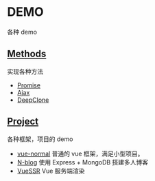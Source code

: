 # DEMO

各种 demo

## [Methods](Methods)

实现各种方法

- [Promise](Methods/Promise)
- [Ajax](Methods/Ajax)
- [DeepClone](Methods/DeepClone)

## [Project](Project)

各种框架，项目的 demo

- [vue-normal](Project/vue-normal) 普通的 vue 框架，满足小型项目。
- [N-blog](Project/N-blog) 使用 Express + MongoDB 搭建多人博客
- [VueSSR](Project/VueSSR) Vue 服务端渲染